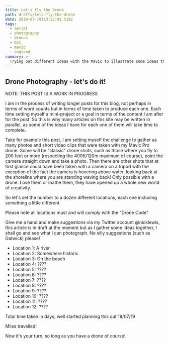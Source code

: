```yaml
---
title: Let's fly the Drone
path: drafts/lets-fly-the-drone
date: 2019-07-19T13:22:01.518Z
tags:
  - aerial
  - photography
  - drones
  - DJI
  - mavic
  - england
summary: >-
  Trying out different ideas with the Mavic to illustrate some ideas that I hope will inspire you
---
```

## Drone Photography - let's do it!

NOTE: THIS POST IS A WORK IN PROGRESS

I am in the process of writing longer posts for this blog, not perhaps in terms of word counts but in terms of time taken to produce each one. Each time setting myself a mini-project or a goal in terms of the content I am after for the post. So this is why many articles on this site may be written in parallel, as some of the ideas I have for each one of them will take time to complete.

Take for example this post, I am setting myself the challenge to gather as many photos and short video clips that were taken with my Mavic Pro drone. Some will be "classic" drone shots, such as those where you fly to 200 feet or more (respecting the 400ft/120m maximum of course), point the camera straight down and take a photo. Then there are other shots that at first glance could have been taken with a camera on a tripod with the exception of the fact the camera is hovering above water, looking back at the shoreline where you are standing waving back! Only possible with a drone. Love them or loathe them, they have opened up a whole new world of creativity.

So let's set the number to a dozen different locations, each one including something a little different. 

Please note all locations must and will comply with the "Drone Code"

Give me a hand and make suggestions via my Twitter account @nicklewis, this article is in draft at the moment but as I gather some ideas together, I shall go and see what I can photograph. No silly suggestions (such as Gatwick) please!

- Location 1: A river
- Location 2: Somewhere historic
- Location 3: On the beach
- Location 4: ????
- Location 5: ????
- Location 6: ????
- Location 7: ????
- Location 8: ????
- Location 9: ????
- Location 10: ????
- Location 11: ????
- Location 12: ????

Total time taken in days, well started planning this out 18/07/19

Miles travelled!

Now it's your turn, so long as you have a drone of course!